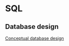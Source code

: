 # SQL

## Database design

[Conceptual database design](https://cheatography.com/natalie-moore/cheat-sheets/conceptual-database-design)